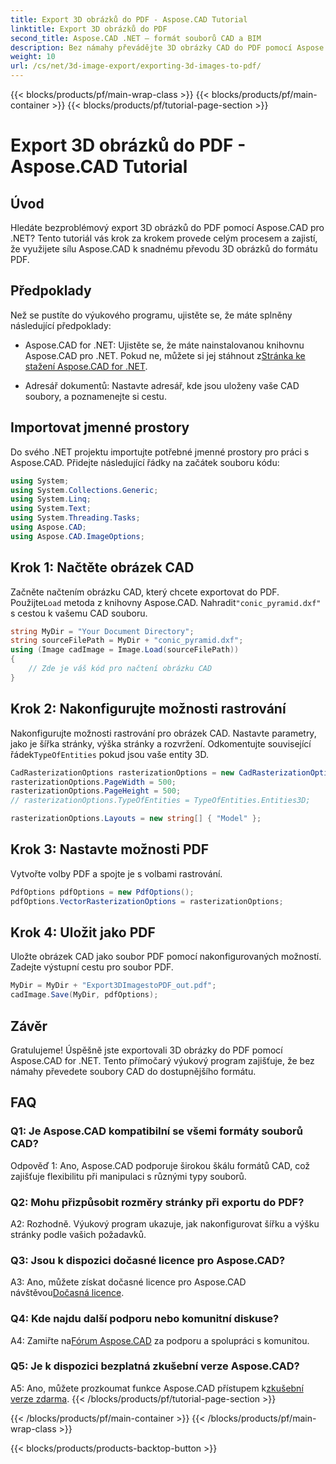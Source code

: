 ```yaml
---
title: Export 3D obrázků do PDF - Aspose.CAD Tutorial
linktitle: Export 3D obrázků do PDF
second_title: Aspose.CAD .NET – formát souborů CAD a BIM
description: Bez námahy převádějte 3D obrázky CAD do PDF pomocí Aspose.CAD pro .NET. Postupujte podle našeho podrobného návodu pro bezproblémový export PDF.
weight: 10
url: /cs/net/3d-image-export/exporting-3d-images-to-pdf/
---
```


{{< blocks/products/pf/main-wrap-class >}}
{{< blocks/products/pf/main-container >}}
{{< blocks/products/pf/tutorial-page-section >}}

# Export 3D obrázků do PDF - Aspose.CAD Tutorial

## Úvod

Hledáte bezproblémový export 3D obrázků do PDF pomocí Aspose.CAD pro .NET? Tento tutoriál vás krok za krokem provede celým procesem a zajistí, že využijete sílu Aspose.CAD k snadnému převodu 3D obrázků do formátu PDF.

## Předpoklady

Než se pustíte do výukového programu, ujistěte se, že máte splněny následující předpoklady:

-  Aspose.CAD for .NET: Ujistěte se, že máte nainstalovanou knihovnu Aspose.CAD pro .NET. Pokud ne, můžete si jej stáhnout z[Stránka ke stažení Aspose.CAD for .NET](https://releases.aspose.com/cad/net/).

- Adresář dokumentů: Nastavte adresář, kde jsou uloženy vaše CAD soubory, a poznamenejte si cestu.

## Importovat jmenné prostory

Do svého .NET projektu importujte potřebné jmenné prostory pro práci s Aspose.CAD. Přidejte následující řádky na začátek souboru kódu:

```csharp
using System;
using System.Collections.Generic;
using System.Linq;
using System.Text;
using System.Threading.Tasks;
using Aspose.CAD;
using Aspose.CAD.ImageOptions;
```

## Krok 1: Načtěte obrázek CAD

 Začněte načtením obrázku CAD, který chcete exportovat do PDF. Použijte`Load` metoda z knihovny Aspose.CAD. Nahradit`"conic_pyramid.dxf"` s cestou k vašemu CAD souboru.

```csharp
string MyDir = "Your Document Directory";
string sourceFilePath = MyDir + "conic_pyramid.dxf";
using (Image cadImage = Image.Load(sourceFilePath))
{
    // Zde je váš kód pro načtení obrázku CAD
}
```

## Krok 2: Nakonfigurujte možnosti rastrování

 Nakonfigurujte možnosti rastrování pro obrázek CAD. Nastavte parametry, jako je šířka stránky, výška stránky a rozvržení. Odkomentujte související řádek`TypeOfEntities` pokud jsou vaše entity 3D.

```csharp
CadRasterizationOptions rasterizationOptions = new CadRasterizationOptions();
rasterizationOptions.PageWidth = 500;
rasterizationOptions.PageHeight = 500;
// rasterizationOptions.TypeOfEntities = TypeOfEntities.Entities3D;

rasterizationOptions.Layouts = new string[] { "Model" };
```

## Krok 3: Nastavte možnosti PDF

Vytvořte volby PDF a spojte je s volbami rastrování.

```csharp
PdfOptions pdfOptions = new PdfOptions();
pdfOptions.VectorRasterizationOptions = rasterizationOptions;
```

## Krok 4: Uložit jako PDF

Uložte obrázek CAD jako soubor PDF pomocí nakonfigurovaných možností. Zadejte výstupní cestu pro soubor PDF.

```csharp
MyDir = MyDir + "Export3DImagestoPDF_out.pdf";
cadImage.Save(MyDir, pdfOptions);
```

## Závěr

Gratulujeme! Úspěšně jste exportovali 3D obrázky do PDF pomocí Aspose.CAD for .NET. Tento přímočarý výukový program zajišťuje, že bez námahy převedete soubory CAD do dostupnějšího formátu.

## FAQ

### Q1: Je Aspose.CAD kompatibilní se všemi formáty souborů CAD?

Odpověď 1: Ano, Aspose.CAD podporuje širokou škálu formátů CAD, což zajišťuje flexibilitu při manipulaci s různými typy souborů.

### Q2: Mohu přizpůsobit rozměry stránky při exportu do PDF?

A2: Rozhodně. Výukový program ukazuje, jak nakonfigurovat šířku a výšku stránky podle vašich požadavků.

### Q3: Jsou k dispozici dočasné licence pro Aspose.CAD?

 A3: Ano, můžete získat dočasné licence pro Aspose.CAD návštěvou[Dočasná licence](https://purchase.aspose.com/temporary-license/).

### Q4: Kde najdu další podporu nebo komunitní diskuse?

 A4: Zamiřte na[Fórum Aspose.CAD](https://forum.aspose.com/c/cad/19) za podporu a spolupráci s komunitou.

### Q5: Je k dispozici bezplatná zkušební verze Aspose.CAD?

 A5: Ano, můžete prozkoumat funkce Aspose.CAD přístupem k[zkušební verze zdarma](https://releases.aspose.com/).
{{< /blocks/products/pf/tutorial-page-section >}}

{{< /blocks/products/pf/main-container >}}
{{< /blocks/products/pf/main-wrap-class >}}

{{< blocks/products/products-backtop-button >}}
